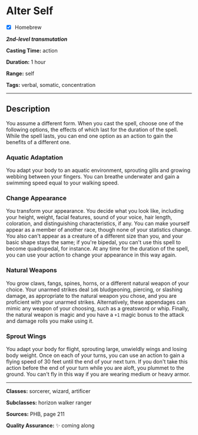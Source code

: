 # Alter Self

- [x] Homebrew

***2nd-level transmutation***

**Casting Time:** action

**Duration:** 1 hour

**Range:** self

**Tags:** verbal, somatic, concentration

---

## Description
You assume a different form.
When you cast the spell, choose one of the following options, the effects of which last for the duration of the spell.
While the spell lasts, you can end one option as an action to gain the benefits of a different one.

### Aquatic Adaptation
You adapt your body to an aquatic environment, sprouting gills and growing webbing between your fingers.
You can breathe underwater and gain a swimming speed equal to your walking speed.

### Change Appearance
You transform your appearance.
You decide what you look like, including your height, weight, facial features, sound of your voice, hair length, coloration, and distinguishing characteristics, if any.
You can make yourself appear as a member of another race, though none of your statistics change.
You also can't appear as a creature of a different size than you, and your basic shape stays the same; if you're bipedal, you can't use this spell to become quadrupedal, for instance.
At any time for the duration of the spell, you can use your action to change your appearance in this way again.

### Natural Weapons
You grow claws, fangs, spines, horns, or a different natural weapon of your choice.
Your unarmed strikes deal `1d6` bludgeoning, piercing, or slashing damage, as appropriate to the natural weapon you chose, and you are proficient with your unarmed strikes.
Alternatively, these appendages can mimic any weapon of your choosing, such as a greatsword or whip.
Finally, the natural weapon is magic and you have a `+1` magic bonus to the attack and damage rolls you make using it.

### Sprout Wings
You adapt your body for flight, sprouting large, unwieldly wings and losing body weight.
Once on each of your turns, you can use an action to gain a flying speed of 30 feet until the end of your next turn.
If you don't take this action before the end of your turn while you are aloft, you plummet to the ground.
You can't fly in this way if you are wearing medium or heavy armor.

---

**Classes:** sorcerer, wizard, artificer

**Subclasses:** horizon walker ranger

**Sources:** PHB, page 211

**Quality Assurance:** :sparkles: coming along
